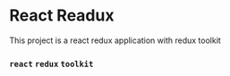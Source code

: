 # React Readux 

This project is a react redux application with redux toolkit 

### `react` `redux` `toolkit`
